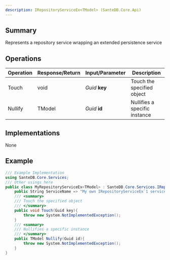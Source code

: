 ```yaml
---
description: IRepositoryServiceEx<TModel> (SanteDB.Core.Api)
---
```


## Summary
Represents a repository service wrapping an extended persistence service

## Operations

|Operation|Response/Return|Input/Parameter|Description|
|-|-|-|-|
|Touch|void|*Guid* **key**|Touch the specified object|
|Nullify|TModel|*Guid* **id**|Nullifies a specific instance|

## Implementations

None

## Example
```csharp
/// Example Implementation
using SanteDB.Core.Services;
/// Other usings here
public class MyRepositoryServiceEx<TModel> : SanteDB.Core.Services.IRepositoryServiceEx<TModel> { 
	public String ServiceName => "My own IRepositoryServiceEx`1 service";
	/// <summary>
	/// Touch the specified object
	/// </summary>
	public void Touch(Guid key){
		throw new System.NotImplementedException();
	}
	/// <summary>
	/// Nullifies a specific instance
	/// </summary>
	public TModel Nullify(Guid id){
		throw new System.NotImplementedException();
	}
}
```
